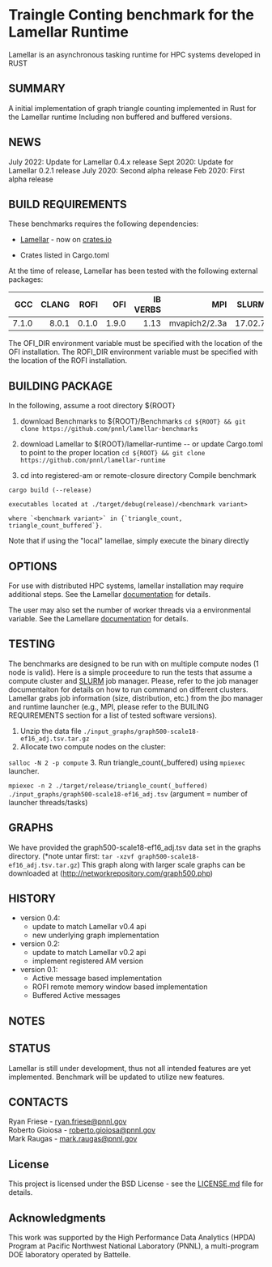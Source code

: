 Traingle Conting benchmark for the Lamellar Runtime
=================================================

Lamellar is an asynchronous tasking runtime for HPC systems developed in RUST

SUMMARY
-------

A initial implementation of graph triangle counting implemented in Rust for the Lamellar runtime
Including non buffered and buffered versions.

NEWS
----

July 2022: Update for Lamellar 0.4.x release
Sept 2020: Update for Lamellar 0.2.1 release
July 2020: Second alpha release
Feb 2020: First alpha release

BUILD REQUIREMENTS
------------------

These benchmarks requires the following dependencies:

* [Lamellar](https://github.com/pnnl/lamellar-runtime) - now on [crates.io](https://crates.io/crates/lamellar)

* Crates listed in Cargo.toml

At the time of release, Lamellar has been tested with the following external packages:

| **GCC** | **CLANG** | **ROFI**  | **OFI**   | **IB VERBS**  | **MPI**       | **SLURM** | **LAMELLAR** |
|--------:|----------:|----------:|----------:|--------------:|--------------:|----------:|-------------:|
| 7.1.0   | 8.0.1     | 0.1.0     | 1.9.0     | 1.13          | mvapich2/2.3a | 17.02.7   | 0.2.1        |

The OFI_DIR environment variable must be specified with the location of the OFI installation.
The ROFI_DIR environment variable must be specified with the location of the ROFI installation.

BUILDING PACKAGE
----------------

In the following, assume a root directory ${ROOT}

1. download Benchmarks to ${ROOT}/Benchmarks 
    `cd ${ROOT} && git clone https://github.com/pnnl/lamellar-benchmarks`
2. download Lamellar to ${ROOT}/lamellar-runtime  -- or update Cargo.toml to point to the proper location
    `cd ${ROOT} && git clone https://github.com/pnnl/lamellar-runtime`

3. cd into registered-am or remote-closure directory Compile benchmark

`cargo build (--release)`

    executables located at ./target/debug(release)/<benchmark variant>

    where `<benchmark variant>` in {`triangle_count, triangle_count_buffered`}.


Note that if using the "local" lamellae, simply execute the binary directly

OPTIONS
-------

For use with distributed HPC systems, lamellar installation may require additional steps.  See the Lamellar [documentation](https://github.com/pnnl/lamellar-runtime#using-lamellar) for details.

The user may also set the number of worker threads via a environmental variable.  See the Lamellare [documentation](https://github.com/pnnl/lamellar-runtime#environment-variables) for details.

TESTING
-------

The benchmarks are designed to be run with on multiple compute nodes (1 node is valid). Here is a simple proceedure to run the tests that assume a compute cluster and [SLURM](https://slurm.schedmd.com) job manager. Please, refer to the job manager documentaiton for details on how to run command on different clusters. Lamellar grabs job information (size, distribution, etc.) from the jbo manager and runtime launcher (e.g., MPI, please refer to the BUILING REQUIREMENTS section for a list of tested software versions).

1. Unzip the data file `./input_graphs/graph500-scale18-ef16_adj.tsv.tar.gz`
2. Allocate two compute nodes on the cluster:

`salloc -N 2 -p compute`
3. Run triangle_count(_buffered) using `mpiexec` launcher.

`mpiexec -n 2 ./target/release/triangle_count(_buffered) ./input_graphs/graph500-scale18-ef16_adj.tsv`  (argument = number of launcher threads/tasks)

GRAPHS
------

We have provided the graph500-scale18-ef16_adj.tsv data set in the graphs directory.
(*note untar first: `tar -xzvf graph500-scale18-ef16_adj.tsv.tar.gz`)
This graph along with larger scale graphs can be downloaded at (http://networkrepository.com/graph500.php)


HISTORY
-------

- version 0.4:
  - update to match Lamellar v0.4 api
  - new underlying graph implementation
- version 0.2:
  - update to match Lamellar v0.2 api
  - implement registered AM version
- version 0.1:
  - Active message based implementation
  - ROFI remote memory window based implementation
  - Buffered Active messages
  
NOTES
-----


STATUS
------

Lamellar is still under development, thus not all intended features are yet
implemented. Benchmark will be updated to utilize new features.

CONTACTS
--------

Ryan Friese     - ryan.friese@pnnl.gov  
Roberto Gioiosa - roberto.gioiosa@pnnl.gov  
Mark Raugas     - mark.raugas@pnnl.gov  

License
-------

This project is licensed under the BSD License - see the [LICENSE.md](LICENSE.md) file for details.

Acknowledgments
---------------

This work was supported by the High Performance Data Analytics (HPDA) Program at Pacific Northwest National Laboratory (PNNL),
a multi-program DOE laboratory operated by Battelle.
